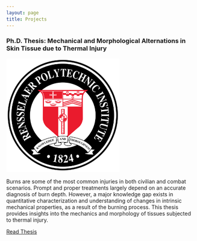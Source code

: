 ```yaml
---
layout: page
title: Projects
---
```


### Ph.D. Thesis: Mechanical and Morphological Alternations in Skin Tissue due to Thermal Injury
<img src="/img/rpi.png" height="300px"/>

Burns are some of the most common injuries in both civilian and combat scenarios. Prompt
and proper treatments largely depend on an accurate diagnosis of burn depth.  However, a major
knowledge gap exists in quantitative characterization and understanding of changes in intrinsic
mechanical properties, as a result of the burning process. This thesis provides insights into the mechanics and morphology of tissues subjected to thermal injury.
                 
[Read Thesis][1]

[1]: https://search.proquest.com/openview/304c0baeaddb08a9211eab7810d0eb2d/1?pq-origsite=gscholar&cbl=18750&diss=y


